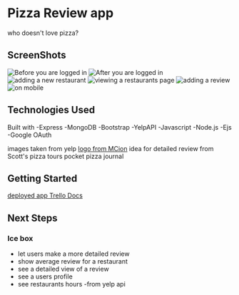 # Pizza Review app

who doesn't love pizza?

## ScreenShots

![Before you are logged in](https://imgur.com/do57WKc)
![After you are logged in](https://imgur.com/iYj02Zy)
![adding a new restaurant](https://imgur.com/vXaODPq)
![viewing a restaurants page](https://imgur.com/kHJjMnC)
![adding a review](https://imgur.com/nAIXXmc)
![on mobile](https://imgur.com/1fGRSZs)

## Technologies Used

Built with 
-Express
-MongoDB
-Bootstrap
-YelpAPI
-Javascript
-Node.js
-Ejs
-Google OAuth

images taken from yelp
[logo from MCion](https://www.mcicon.com/product/pizza-icon-5/)
idea for detailed review from Scott's pizza tours pocket pizza journal


## Getting Started

[deployed app ](https://pizza-crud-app.herokuapp.com/)
[Trello Docs](https://trello.com/b/JuNjj4hn/project-2)


## Next Steps

### Ice box

- let users make a more detailed review
- show average review for a restaurant
- see a detailed view of a review
- see a users profile
- see restaurants hours -from yelp api